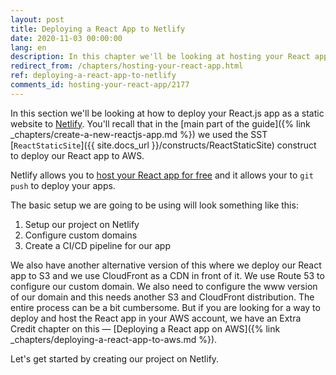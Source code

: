 ```yaml
---
layout: post
title: Deploying a React App to Netlify
date: 2020-11-03 00:00:00
lang: en
description: In this chapter we'll be looking at hosting your React app on Netlify. Our React app is a static site and it's pretty simple to host them.
redirect_from: /chapters/hosting-your-react-app.html
ref: deploying-a-react-app-to-netlify
comments_id: hosting-your-react-app/2177
---
```


In this section we'll be looking at how to deploy your React.js app as a static website to [Netlify](https://www.netlify.com). You'll recall that in the [main part of the guide]({% link _chapters/create-a-new-reactjs-app.md %}) we used the SST [`ReactStaticSite`]({{ site.docs_url }}/constructs/ReactStaticSite) construct to deploy our React app to AWS.

Netlify allows you to [host your React app for free](https://www.netlify.com/pricing/) and it allows your to `git push` to deploy your apps.

The basic setup we are going to be using will look something like this:

1. Setup our project on Netlify
2. Configure custom domains
3. Create a CI/CD pipeline for our app

We also have another alternative version of this where we deploy our React app to S3 and we use CloudFront as a CDN in front of it. We use Route 53 to configure our custom domain. We also need to configure the www version of our domain and this needs another S3 and CloudFront distribution. The entire process can be a bit cumbersome. But if you are looking for a way to deploy and host the React app in your AWS account, we have an Extra Credit chapter on this — [Deploying a React app on AWS]({% link _chapters/deploying-a-react-app-to-aws.md %}).

Let's get started by creating our project on Netlify.
